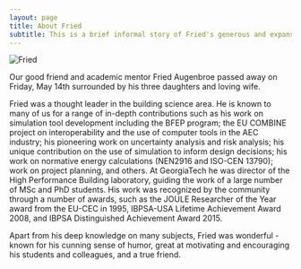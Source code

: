 ```yaml
---
layout: page
title: About Fried
subtitle: This is a brief informal story of Fried's generous and expansive career
---
```



![Fried](https://github.com/Remembrance-Fried/remembrance-fried.github.io/blob/c51bb70eec5d62e284130d3805aad148f1462f80/assets/img/Fried03.JPG)


Our good friend and academic mentor Fried Augenbroe passed away on Friday, May 14th surrounded by his three daughters and loving wife. 
 
Fried was a thought leader in the building science area. He is known to many of us for a range of in-depth contributions such as his work on simulation tool development including the BFEP program; the EU COMBINE project on interoperability and the use of computer tools in the AEC industry; his pioneering work on uncertainty analysis and risk analysis; his unique contribution on the use of simulation to inform design decisions; his work on normative energy calculations (NEN2916 and ISO-CEN 13790); work on project planning, and others. At GeorgiaTech he was director of the High Performance Building laboratory, guiding the work of a large number of MSc and PhD students. His work was recognized by the community through a number of awards, such as the JOULE Researcher of the Year award from the EU-CEC in 1995, IBPSA-USA Lifetime Achievement Award 2008, and IBPSA Distinguished Achievement Award 2015. 
 
Apart from his deep knowledge on many subjects, Fried was wonderful - known for his cunning sense of humor, great at motivating and encouraging his students and colleagues, and a true friend.  



